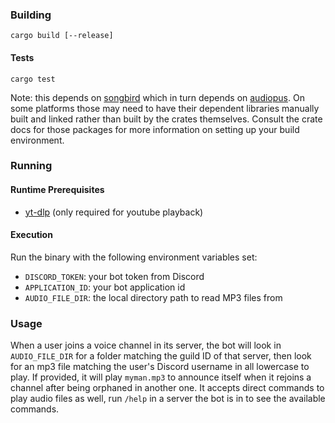 ### Building
`cargo build [--release]`

#### Tests
`cargo test`

Note: this depends on [songbird](https://github.com/serenity-rs/songbird) which in turn depends on [audiopus](https://crates.io/crates/audiopus). On some platforms those may need to have their dependent libraries manually built and linked rather than built by the crates themselves. Consult the crate docs for those packages for more information on setting up your build environment.

### Running
#### Runtime Prerequisites
* [yt-dlp](https://github.com/yt-dlp/yt-dlp) (only required for youtube playback)

#### Execution
Run the binary with the following environment variables set:
* `DISCORD_TOKEN`: your bot token from Discord
* `APPLICATION_ID`: your bot application id
* `AUDIO_FILE_DIR`: the local directory path to read MP3 files from

### Usage
When a user joins a voice channel in its server, the bot will look in `AUDIO_FILE_DIR` for a folder matching the guild ID of that server, then look for an mp3 file matching the user's Discord username in all lowercase to play. If provided, it will play `myman.mp3` to announce itself when it rejoins a channel after being orphaned in another one. It accepts direct commands to play audio files as well, run `/help` in a server the bot is in to see the available commands.
